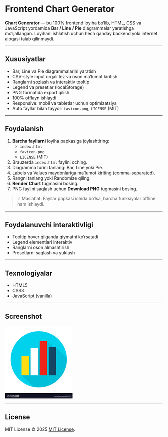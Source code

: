 # Frontend Chart Generator

**Chart Generator** — bu 100% frontend loyiha bo‘lib, HTML, CSS va JavaScript yordamida **Bar / Line / Pie** diagrammalar yaratishga mo‘ljallangan. Loyihani ishlatish uchun hech qanday backend yoki internet aloqasi talab qilinmaydi.  

---

## Xususiyatlar

- Bar, Line va Pie diagrammalarini yaratish
- CSV-style input orqali tez va oson ma’lumot kiritish
- Ranglarni sozlash va interaktiv tooltip
- Legend va presetlar (localStorage)
- PNG formatida export qilish
- 100% offlayn ishlaydi
- Responsive: mobil va tabletlar uchun optimizatsiya
- Auto fayllar bilan tayyor: `favicon.png`, `LICENSE` (MIT)

---

## Foydalanish

1. **Barcha fayllarni** loyiha papkasiga joylashtiring:
   - `index.html`
   - `favicon.png`
   - `LICENSE` (MIT)
2. Brauzerda `index.html` faylini oching.
3. Diagramma turini tanlang: Bar, Line yoki Pie.
4. Labels va Values maydonlariga ma’lumot kiriting (comma-separated).
5. Rangni tanlang yoki Randomize qiling.
6. **Render Chart** tugmasini bosing.
7. PNG faylini saqlash uchun **Download PNG** tugmasini bosing.

> 💡 Maslahat: Fayllar papkasi ichida bo‘lsa, barcha funksiyalar offline ham ishlaydi.

---

## Foydalanuvchi interaktivligi

- Tooltip hover qilganda qiymatni ko‘rsatadi
- Legend elementlari interaktiv
- Ranglarni oson almashtirish
- Presetlarni saqlash va yuklash

---

## Texnologiyalar

- HTML5
- CSS3
- JavaScript (vanilla)

---

## Screenshot
![Chart Example](favicon.png)

---

## License

MIT License © 2025
[MIT License](LICENSE).
